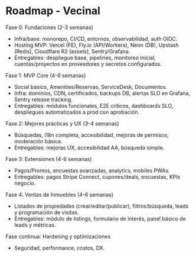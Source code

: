# Roadmap - Vecinal

Fase 0: Fundaciones (2-3 semanas)
- Infra/base: monorepo, CI/CD, entornos, observabilidad, auth OIDC.
- Hosting MVP: Vercel (FE), Fly.io (API/Workers), Neon (DB), Upstash (Redis), Cloudflare R2 (assets), Sentry/Grafana.
- Entregables: despliegue base, pipelines, monitoreo inicial, cuentas/proyectos en proveedores y secretos configurados.

Fase 1: MVP Core (4-6 semanas)
- Social básico, Amenities/Reservas, ServiceDesk, Documentos.
- Infra: dominios, CDN, certificados, backups DB, alertas SLO en Grafana, Sentry release tracking.
- Entregables: módulos funcionales, E2E críticos, dashboards SLO, despliegues automatizados a prod con aprobación.

Fase 2: Mejores prácticas y UX (3-4 semanas)
- Búsquedas, i18n completa, accesibilidad, mejoras de permisos, moderación básica.
- Entregables: mejoras UX, accesibilidad AA, búsqueda simple.

Fase 3: Extensiones (4-6 semanas)
- Pagos/Promos, encuestas avanzadas, analytics, mobiles PWAs.
- Entregables: pagos Stripe Connect, cupones/deals, encuestas, KPIs negocio.

Fase 4: Ventas de Inmuebles (4-6 semanas)
- Listados de propiedades (crear/editar/publicar), filtros/búsqueda, leads y programación de visitas.
- Entregables: módulo de listings, formulario de interés, panel básico de leads y métricas.

Fase continua: Hardening y optimizaciones
- Seguridad, performance, costos, DX.
